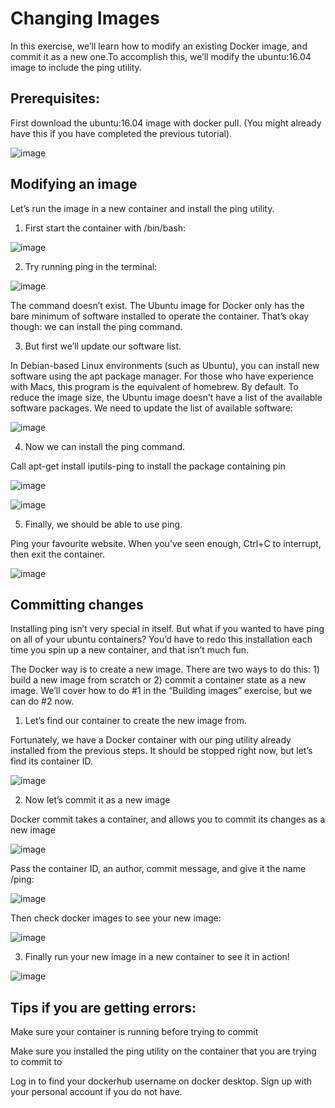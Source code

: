 # Changing Images

In this exercise, we’ll learn how to modify an existing Docker image, and commit it as a new one.To accomplish this, we’ll modify the ubuntu:16.04 image to include the ping utility.


## Prerequisites: 

First download the ubuntu:16.04 image with docker pull. (You might already have this if you have completed the previous tutorial).

![image](https://github.com/user-attachments/assets/1fe25d11-492e-4959-ac7f-6e97e58ed2e3)


## Modifying an image 

Let’s run the image in a new container and install the ping utility.  

1. First start the container with /bin/bash: 

![image](https://github.com/user-attachments/assets/233a8cbb-aa47-44cb-a86d-4e6504aeef8e)

2. Try running ping in the terminal: 


![image](https://github.com/user-attachments/assets/19b3018f-7ebc-4869-b768-21d1f742a1bc)


The command doesn’t exist. The Ubuntu image for Docker only has the bare minimum of software installed to operate the container. That’s okay though: we can 	install the ping command.  

3. But first we’ll update our software list. 

In Debian-based Linux environments (such as Ubuntu), you can install new software using the apt package manager. For those who have experience with	Macs, this program is the equivalent of homebrew. By default. To reduce the image size, the Ubuntu image doesn’t have a list of the available software packages. We need to update the list of available software: 


![image](https://github.com/user-attachments/assets/b789a1ce-320a-458c-8eb9-d8c98b27e72e)


4. Now we can install the ping command. 

Call apt-get install iputils-ping to install the package containing pin


![image](https://github.com/user-attachments/assets/5f396a89-afda-4282-93d5-72c41f1dfab1)


![image](https://github.com/user-attachments/assets/2101fa6b-01e1-4734-bf4d-801b703bd30e)


5. Finally, we should be able to use ping. 

Ping your favourite website. When you’ve seen enough, Ctrl+C to interrupt, then exit 	the container.  

![image](https://github.com/user-attachments/assets/e945464a-720d-4e8c-aba0-493500fc960b)


## Committing changes 

Installing ping isn’t very special in itself. But what if you wanted to have ping on all of your ubuntu containers? You’d have to redo this installation each time you spin up a new container, and that isn’t much fun. 

The Docker way is to create a new image. There are two ways to do this: 1) build a new image from scratch or 2) commit a container state as a new image. We’ll cover how to do #1 in the “Building images” exercise, but we can do #2 now. 

1. Let’s find our container to create the new image from. 

Fortunately, we have a Docker container with our ping utility already installed from the previous steps. It should be stopped right now, but let’s find its container ID. 

![image](https://github.com/user-attachments/assets/59394fcc-0f45-4c4e-8f64-f1ecfbb00ce9)


2. Now let’s commit it as a new image 

Docker commit takes a container, and allows you to commit its changes as a new 	image 

![image](https://github.com/user-attachments/assets/dad60c59-42aa-4db4-a202-809eb9cb421b)


Pass the container ID, an author, commit message, and give it the name <DockerHub username>/ping: 

![image](https://github.com/user-attachments/assets/51ae43a6-a7a3-4f68-bab7-f6ca05dc1961)


Then check docker images to see your new image: 

![image](https://github.com/user-attachments/assets/f22cca28-b746-4a4c-893e-f053a644ae89)


3. Finally run your new image in a new container to see it in action!

![image](https://github.com/user-attachments/assets/38abce60-b964-44de-a98b-71ac88623ee6)


## Tips if you are getting errors: 

Make sure your container is running before trying to commit 

Make sure you installed the ping utility on the container that you are trying to commit to 

Log in to find your dockerhub username on docker desktop. Sign up with your personal account if you do not have. 








